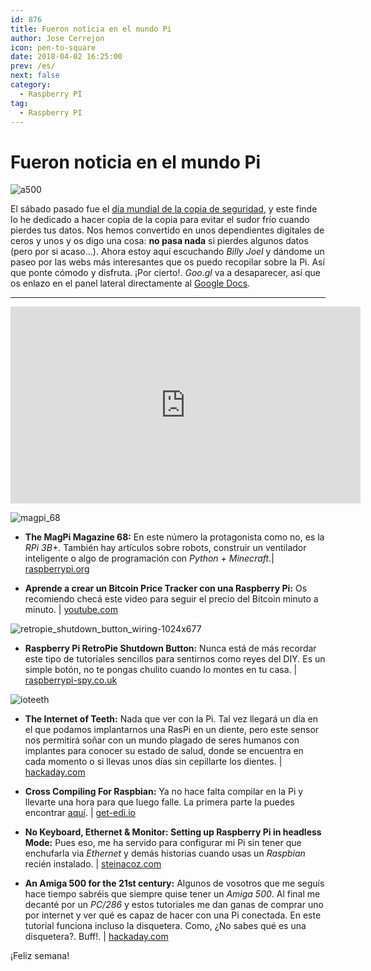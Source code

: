 ```yaml
---
id: 876
title: Fueron noticia en el mundo Pi
author: Jose Cerrejon
icon: pen-to-square
date: 2018-04-02 16:25:00
prev: /es/
next: false
category:
  - Raspberry PI
tag:
  - Raspberry PI
---
```


# Fueron noticia en el mundo Pi

![a500](/images/2018/04/a500.png)

El sábado pasado fue el [día mundial de la copia de seguridad](http://www.worldbackupday.com/), y este finde lo he dedicado a hacer copia de la copia para evitar el sudor frío cuando pierdes tus datos. Nos hemos convertido en unos dependientes digitales de ceros y unos y os digo una cosa: **no pasa nada** si pierdes algunos datos (pero por si acaso...). Ahora estoy aquí escuchando *Billy Joel* y dándome un paseo por las webs más interesantes que os puedo recopilar sobre la Pi. Así que ponte cómodo y disfruta. ¡Por cierto!. *Goo.gl* va a desaparecer, así que os enlazo en el panel lateral directamente al [Google Docs](https://docs.google.com/document/d/1eVrAzW4VwIX302o7m4w9TKOzBfJLxRLjbpS1zT0hX4Y/).

- - -
<iframe width="560" height="315" src="https://www.youtube.com/embed/aPL9G0Fcw5s?rel=0" frameborder="0" allow="autoplay; encrypted-media" allowfullscreen></iframe>

![magpi_68](/images/2018/04/magpi_68.png)

* **The MagPi Magazine 68:** En este número la protagonista como no, es la *RPi 3B+*. También hay artículos sobre robots, construir un ventilador inteligente o algo de programación con *Python + Minecraft*.| [raspberrypi.org](https://www.raspberrypi.org/magpi/issues/68/)

* **Aprende a crear un Bitcoin Price Tracker con una Raspberry Pi:** Os recomiendo checá este video para seguir el precio del Bitcoin minuto a minuto.  | [youtube.com](https://www.youtube.com/watch?v=udp6S5Tu9K0)

![retropie_shutdown_button_wiring-1024x677](/images/2018/04/retropie_shutdown_button_wiring-1024x677.png)

* **Raspberry Pi RetroPie Shutdown Button:** Nunca está de más recordar este tipo de tutoriales sencillos para sentirnos como reyes del DIY. Es un simple botón, no te pongas chulito cuando lo montes en tu casa. | [raspberrypi-spy.co.uk](https://www.raspberrypi-spy.co.uk/2018/03/raspberry-pi-retropie-shutdown-button/)

![ioteeth](/images/2018/04/ioteeth.png)

* **The Internet of Teeth:** Nada que ver con la Pi. Tal vez llegará un día en el que podamos implantarnos una RasPi en un diente, pero este sensor nos permitirá soñar con un mundo plagado de seres humanos con implantes para conocer su estado de salud, donde se encuentra en cada momento o si llevas unos días sin cepillarte los dientes. | [hackaday.com](https://hackaday.com/2018/04/01/the-iot-internet-of-teeth/)

* **Cross Compiling For Raspbian:** Ya no hace falta compilar en la Pi y llevarte una hora para que luego falle. La primera parte la puedes encontrar [aquí](http://www.get-edi.io/Compiling-for-Embedded-Debian-Target-Systems/). | [get-edi.io](http://www.get-edi.io/Cross-Compiling-for-Raspbian/)

* **No Keyboard, Ethernet & Monitor: Setting up Raspberry Pi in headless Mode:** Pues eso, me ha servido para configurar mi Pi sin tener que enchufarla via *Ethernet* y demás historias cuando usas un *Raspbian* recién instalado. | [steinacoz.com](https://steinacoz.com/keyboard-ethernet-monitor-setting-up-raspberry-pi-headless-mode/)

* **An Amiga 500 for the 21st century:** Algunos de vosotros que me seguís hace tiempo sabréis que siempre quise tener un *Amiga 500*. Al final me decanté por un *PC/286* y estos tutoriales me dan ganas de comprar uno por internet y ver qué es capaz de hacer con una Pi conectada. En este tutorial funciona incluso la disquetera. Como, ¿No sabes qué es una disquetera?. Buff!. | [hackaday.com](https://hackaday.com/2018/03/25/an-amiga-500-for-the-21st-century/)





¡Feliz semana!